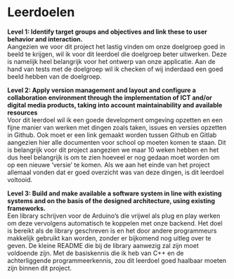 # Leerdoelen

**Level 1: Identify target groups and objectives and link these to user behavior and interaction.**\
Aangezien we voor dit project het lastig vinden om onze doelgroep goed in beeld te krijgen, wil ik voor dit leerdoel die doelgroep beter uitwerken. Deze is namelijk heel belangrijk voor het ontwerp van onze applicatie. Aan de hand van tests met de doelgroep wil ik checken of wij inderdaad een goed beeld hebben van de doelgroep.

**Level 2: Apply version management and layout and configure a collaboration environment through the implementation of ICT and/or digital media products, taking into account maintainability and available resources**\
Voor dit leerdoel wil ik een goede development omgeving opzetten en een fijne manier van werken met dingen zoals taken, issues en versies opzetten in Github. Ook moet er een link gemaakt worden tussen Github en Gitlab aangezien hier alle documenten voor school op moeten komen te staan. Dit is belangrijk voor dit project aangezien we maar 10 weken hebben en het dus heel belangrijk is om te zien hoeveel er nog gedaan moet worden om op een nieuwe ‘versie’ te komen. Als we aan het einde van het project allemaal vonden dat er goed overzicht was van deze dingen, is dit leerdoel voltooid.

**Level 3: Build and make available a software system in line with existing systems and on the basis of the designed architecture, using existing frameworks.**\
Een library schrijven voor de Arduino’s die vrijwel als plug en play werken om deze vervolgens automatisch te koppelen met onze backend. Het doel is bereikt als de library geschreven is en het door andere programmeurs makkelijk gebruikt kan worden, zonder er bijkomend nog uitleg over te geven. De kleine README die bij de library aanwezig zal zijn moet voldoende zijn. Met de basiskennis die ik heb van C++ en de achterliggende programmeerkennis, zou dit leerdoel goed haalbaar moeten zijn binnen dit project. 
